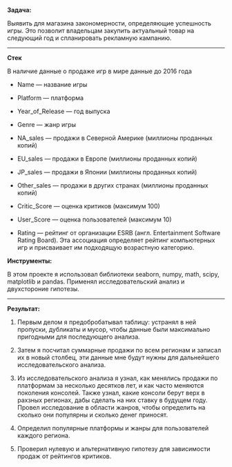 **Задача:**

Выявить для магазина закономерности, определяющие успешность игры. Это позволит владельцам закупить актуальный товар на следующий год и спланировать рекламную кампанию. 
***

**Стек**

В наличие данные о продаже игр в мире данные до 2016 года

- Name — название игры

- Platform — платформа

- Year_of_Release — год выпуска

- Genre — жанр игры

- NA_sales — продажи в Северной Америке (миллионы проданных копий)

- EU_sales — продажи в Европе (миллионы проданных копий)

- JP_sales — продажи в Японии (миллионы проданных копий)

- Other_sales — продажи в других странах (миллионы проданных копий)

- Critic_Score — оценка критиков (максимум 100)

- User_Score — оценка пользователей (максимум 10)

- Rating — рейтинг от организации ESRB (англ. Entertainment Software Rating Board). Эта ассоциация определяет рейтинг компьютерных игр и присваивает им подходящую возрастную категорию.

**Инструменты:**

В этом проекте я использовал библиотеки seaborn, numpy, math, scipy, matplotlib и pandas. Применял исследовательский анализ и двухстороние гипотезы. 
***
**Результат:**

1. Первым делом я предобробатывал таблицу: устранял в ней пропуски, дубликаты и мусор, чтобы данные были максимально пригодными для последующего анализа.

2. Затем я посчитал суммарные продажи по всем регионам и записал их в новый столбец, эти данные мне будут нужны для дальнейшего исследовательского анализа.

3. Из исследовательского анализа я узнал, как менялись продажи по платформам за несколько десятков лет, и как часто меняются поколения консолей. Также узнал, какие консоли берут верх в рахзных регионах, дабы сделать на них ставку в будущем году. Провел исследование в области жанров, чтобы определить на сколько они популярны и сколько денег приносят.

4. Определил популярные платформы и жанры для пользователей каждого региона. 

5. Проверил нулевую и альтернативную гипотезу для зависимости продаж от рейтингов критиков. 

